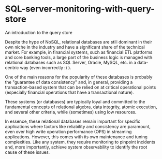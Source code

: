 # SQL-server-monitoring-with-query-store
An introduction to the query store

Despite the hype of NoSQL, relational databases are still dominant in their own niche in the industry and have a significant share of the technical market. For example, in financial systems, such as financial ETL platforms and core banking tools, a large part of the business logic is managed with relational databases such as SQL Server, Oracle, MySQL, etc. in a data-centric way (even incorrectly :) ).

One of the main reasons for the popularity of these databases is probably the "guarantee of data consistency" and, in general, providing a transaction-based system that can be relied on at critical operational points (especially financial operations that have a transactional nature).

These systems (or databases) are typically loyal and committed to the fundamental concepts of relational algebra, data integrity, atomic execution, and several other criteria, while (sometimes) using low resources.

In essence, these relational databases remain important for specific applications where factors like reliability and consistency are paramount, even over high write operation performance (OPS) in streaming applications. However, this comes with its own maintenance and tuning complexities. Like any system, they require monitoring to pinpoint incidents and, more importantly, achieve system observability to identify the root cause of these issues.
